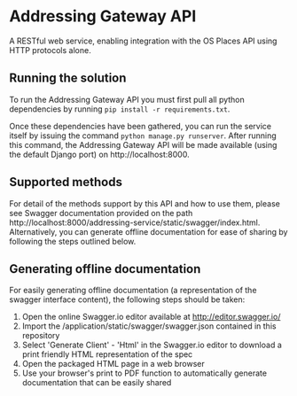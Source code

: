 # Addressing Gateway API

A RESTful web service, enabling integration with the OS Places API using HTTP protocols alone.

## Running the solution
To run the Addressing Gateway API you must first pull all python dependencies by running `pip install -r requirements.txt`.

Once these dependencies have been gathered, you can run the service itself by issuing the command `python manage.py runserver`. After running this command, the Addressing Gateway API will be made available (using the default Django port) on http://localhost:8000.

## Supported methods

For detail of the methods support by this API and how to use them, please see Swagger documentation provided on the path http://localhost:8000/addressing-service/static/swagger/index.html. Alternatively, you can generate offline documentation for ease of sharing by following the steps outlined below.

## Generating offline documentation

For easily generating offline documentation (a representation of the swagger interface content), the following steps should be taken:

1. Open the online Swagger.io editor available at http://editor.swagger.io/
2. Import the /application/static/swagger/swagger.json contained in this repository
3. Select 'Generate Client' - 'Html' in the Swagger.io editor to download a print friendly HTML representation of the spec
4. Open the packaged HTML page in a web browser
5. Use your browser's print to PDF function to automatically generate documentation that can be easily shared
